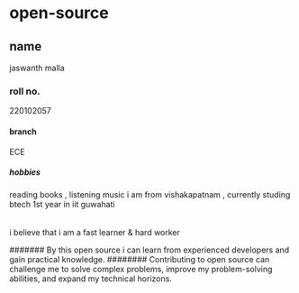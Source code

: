# open-source

## name 
jaswanth malla 
### roll no. 
220102057
#### branch 
ECE 
##### hobbies 
reading books , listening music 
i am from vishakapatnam , currently studing btech 1st year in iit guwahati 
######
i believe that i am a fast learner & hard worker 

#######
By this open source i can learn from experienced developers and gain practical knowledge. 
########
Contributing to open source can challenge me to solve complex problems, improve my problem-solving abilities, and expand my technical horizons.



